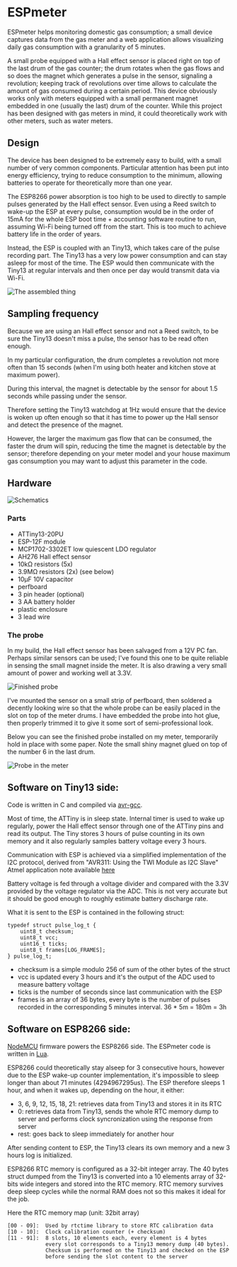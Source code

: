 # ESPmeter

ESPmeter helps monitoring domestic gas consumption; a small device captures 
data from the gas meter and a web application allows visualizing daily gas 
consumption with a granularity of 5 minutes.

A small probe equipped with a Hall effect sensor is placed right on top of the
last drum of the gas counter; the drum rotates when the gas flows and so does
the magnet which generates a pulse in the sensor, signaling a revolution; 
keeping track of revolutions over time allows to calculate the amount of gas 
consumed during a certain period. This device obviously works only with meters 
equipped with a small permanent magnet embedded in one (usually the last) drum 
of the counter. While this project has been designed with gas meters in mind, 
it could theoretically work with other meters, such as water meters.

## Design

The device has been designed to be extremely easy to build, with a small number
of very common components. Particular attention has been put into energy
efficiency, trying to reduce consumption to the minimum, allowing batteries
to operate for theoretically more than one year. 

The ESP8266 power absorption is too high to be used to directly to sample pulses
generated by the Hall effect sensor. Even using a Reed switch to wake-up the 
ESP at every pulse, consumption would be in the order of 15mA for the whole
ESP boot time + accounting software routine to run, assuming Wi-Fi being 
turned off from the start. This is too much to achieve battery life in the order
of years.

Instead, the ESP is coupled with an Tiny13, which takes care of the pulse 
recording part. The Tiny13 has a very low power consumption and can stay
asleep for most of the time. The ESP would then communicate with the Tiny13 
at regular intervals and then once per day would transmit data via Wi-Fi.

![The assembled thing](docs/pics/top.jpg)

## Sampling frequency

Because we are using an Hall effect sensor and not a Reed switch, to be sure
the Tiny13 doesn't miss a pulse, the sensor has to be read often enough.

In my particular configuration, the drum completes a revolution not more often
than 15 seconds (when I'm using both heater and kitchen stove at maximum power).

During this interval, the magnet is detectable by the sensor for about 1.5
seconds while passing under the sensor. 

Therefore setting the Tiny13 watchdog at 1Hz would ensure that the device is
woken up often enough so that it has time to power up the Hall sensor and detect
the presence of the magnet.

However, the larger the maximum gas flow that can be consumed, the faster the 
drum will spin, reducing the time the magnet is detectable by the sensor;
therefore depending on your meter model and your house maximum gas consumption
you may want to adjust this parameter in the code.

## Hardware

![Schematics](docs/pics/schematics.png)

### Parts

* ATTiny13-20PU
* ESP-12F module
* MCP1702-3302ET low quiescent LDO regulator
* AH276 Hall effect sensor
* 10kΩ resistors (5x)
* 3.9MΩ resistors (2x) (see below)
* 10μF 10V capacitor
* perfboard
* 3 pin header (optional)
* 3 AA battery holder
* plastic enclosure
* 3 lead wire

### The probe

In my build, the Hall effect sensor has been salvaged from a 12V PC fan. 
Perhaps similar sensors can be used; I've found this one to be quite reliable
in sensing the small magnet inside the meter. It is also drawing a very small 
amount of power and working well at 3.3V.

![Finished probe](docs/pics/hall.jpg)

I've mounted the sensor on a small strip of perfboard, then soldered a decently 
looking wire so that the whole probe can be easily placed in the slot on top of 
the meter drums. I have embedded the probe into hot glue, then properly trimmed 
it to give it some sort of semi-professional look.

Below you can see the finished probe installed on my meter, temporarily hold in 
place with some paper. Note the small shiny magnet glued on top of the number 6 
in the last drum.

![Probe in the meter](docs/pics/meter.jpg)

## Software on Tiny13 side:

Code is written in C and compiled via [avr-gcc](https://gcc.gnu.org/wiki/avr-gcc).

Most of time, the ATTiny is in sleep state. Internal timer is used to wake up
regularly, power the Hall effect sensor through one of the ATTiny pins and read
its output. The Tiny stores 3 hours of pulse counting in its own memory and 
it also regularly samples battery voltage every 3 hours. 

Communication with ESP is achieved via a simplified implementation of the I2C
protocol, derived from "AVR311: Using the TWI Module as I2C Slave" Atmel 
application note available [here](http://ww1.microchip.com/downloads/en/AppNotes/atmel-2565-using-the-twi-module-as-i2c-slave_applicationnote_avr311.pdf)

Battery voltage is fed through a voltage divider and compared with the 3.3V 
provided by the voltage regulator via the ADC. This is not very accurate but
it should be good enough to roughly estimate battery discharge rate. 

What it is sent to the ESP is contained in the following struct:

	typedef struct pulse_log_t {
		uint8_t checksum;
		uint8_t vcc;
		uint16_t ticks;
		uint8_t frames[LOG_FRAMES];
	} pulse_log_t;

* checksum is a simple modulo 256 of sum of the other bytes of the struct
* vcc is updated every 3 hours and it's the output of the ADC used to measure
battery voltage
* ticks is the number of seconds since last communication with the ESP
* frames is an array of 36 bytes, every byte is the number of pulses recorded in
the corresponding 5 minutes interval. 36 * 5m = 180m = 3h

## Software on ESP8266 side:

[NodeMCU](http://www.nodemcu.com/) firmware powers the ESP8266 side. 
The ESPmeter code is written in [Lua](http://www.lua.org/).

ESP8266 could theoretically stay alseep for 3 consecutive hours, however due to 
the ESP wake-up counter implementation, it's impossible to sleep longer than 
about 71 minutes (4294967295us). The ESP therefore sleeps 1 hour, and when 
it wakes up, depending on the hour, it either:

* 3, 6, 9, 12, 15, 18, 21: retrieves data from Tiny13 and stores it in its RTC
* 0: retrieves data from Tiny13, sends the whole RTC memory dump to server 
and performs clock syncronization using the response from server
* rest: goes back to sleep immediately for another hour

After sending content to ESP, the Tiny13 clears its own memory and a new 3
hours log is initialized.

ESP8266 RTC memory is configured as a 32-bit integer array. The 40 bytes struct
dumped from the Tiny13 is converted into a 10 elements array of 32-bits 
wide integers and stored into the RTC memory. RTC memory survives deep sleep 
cycles while the normal RAM does not so this makes it ideal for the job.

Here the RTC memory map (unit: 32bit array)

    [00 - 09]:  Used by rtctime library to store RTC calibration data
    [10 - 10]:  Clock calibration counter (+ checksum)
    [11 - 91]:  8 slots, 10 elements each, every element is 4 bytes
                every slot corresponds to a Tiny13 memory dump (40 bytes). 
                Checksum is performed on the Tiny13 and checked on the ESP 
                before sending the slot content to the server


